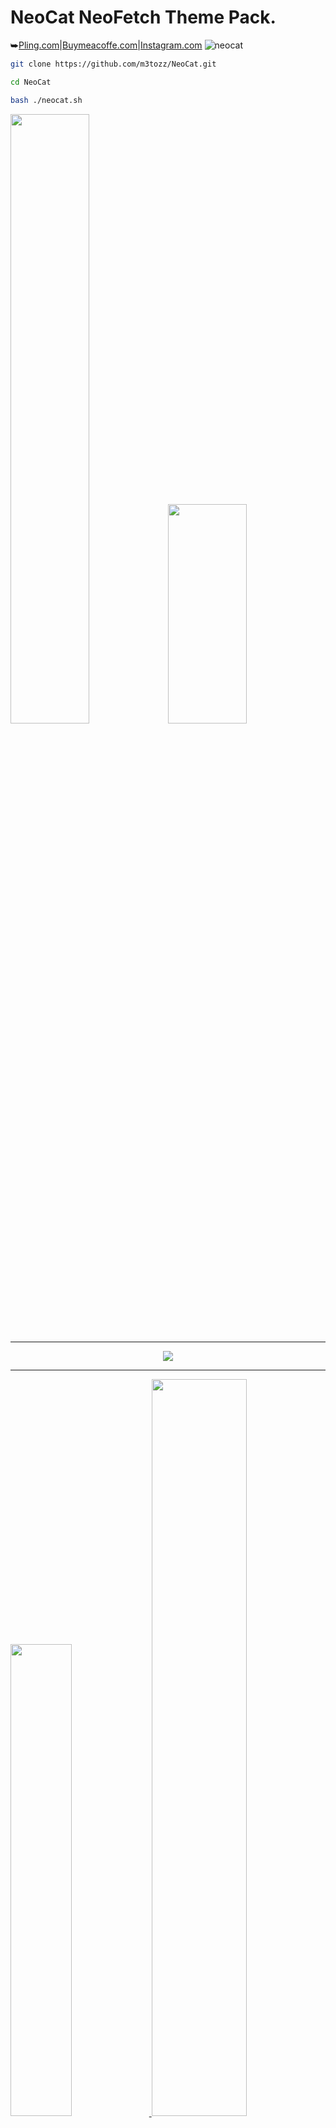 # NeoCat NeoFetch Theme Pack.
⮩<a href="https://www.pling.com/p/2034925/">Pling.com</a>|<a href="https://www.buymeacoffee.com/m3tozz/">Buymeacoffe.com</a>|<a href="https://www.instagram.com/metinzuhree/">Instagram.com</a>
![neocat](https://github.com/m3tozz/NeoCat/assets/79897762/dd5c73f0-fd14-4699-a94f-638b091291d1)
```bash
git clone https://github.com/m3tozz/NeoCat.git 
```
```bash
cd NeoCat 
```
```bash
bash ./neocat.sh
```
<p align="left"><img src="https://github.com/m3tozz/NeoCat/assets/79897762/00619e65-fba6-402f-99bd-acc8538343c4" width="50%" height="50%"><align="right"><img src="https://github.com/m3tozz/NeoCat/assets/79897762/1b905e72-7926-401d-9364-eebe66163267" width="50%" height="30%">
  
--------------------------------------------------------------------------
  
<p align="center"><img src="https://github.com/m3tozz/NeoCat/assets/79897762/215cf539-f442-4b36-90da-a23fae2f114e"><a href="https://www.pling.com/p/2034925/" target="_blank"> 
  
--------------------------------------------------------------------------
  
<p align="left"><a href="https://www.pling.com/p/2034925/" target="_blank"><img src="https://store.kde.org/images/system/ocsstore-download-button.png" width="44%"> <align="right"><a href="https://www.buymeacoffee.com/m3tozz" target="_blank"><img src ="https://media.tenor.com/Is0ELiJnoU0AAAAi/buymeacoffee-button.gif"  width="55%">
 
--------------------------------------------------------------------------
⮩made by m3tozz
